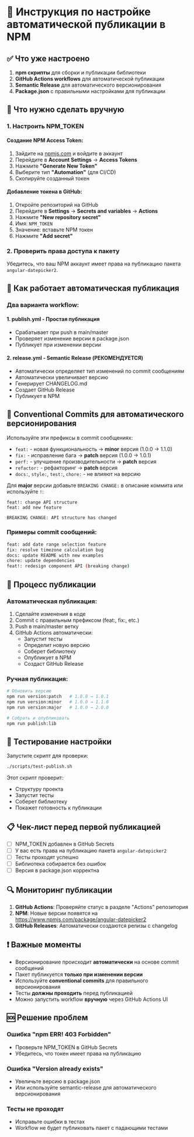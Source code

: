 # 🚀 Инструкция по настройке автоматической публикации в NPM

## ✅ Что уже настроено

1. **npm скрипты** для сборки и публикации библиотеки
2. **GitHub Actions workflows** для автоматической публикации
3. **Semantic Release** для автоматического версионирования
4. **Package.json** с правильными настройками для публикации

## 🔧 Что нужно сделать вручную

### 1. Настроить NPM_TOKEN

#### Создание NPM Access Token:
1. Зайдите на [npmjs.com](https://www.npmjs.com/) и войдите в аккаунт
2. Перейдите в **Account Settings** → **Access Tokens**
3. Нажмите **"Generate New Token"**
4. Выберите тип **"Automation"** (для CI/CD)
5. Скопируйте созданный токен

#### Добавление токена в GitHub:
1. Откройте репозиторий на GitHub
2. Перейдите в **Settings** → **Secrets and variables** → **Actions**
3. Нажмите **"New repository secret"**
4. Имя: `NPM_TOKEN`
5. Значение: вставьте NPM токен
6. Нажмите **"Add secret"**

### 2. Проверить права доступа к пакету
Убедитесь, что ваш NPM аккаунт имеет права на публикацию пакета `angular-datepicker2`.

## 🎯 Как работает автоматическая публикация

### Два варианта workflow:

#### 1. **publish.yml** - Простая публикация
- Срабатывает при push в main/master
- Проверяет изменение версии в package.json
- Публикует при изменении версии

#### 2. **release.yml** - Semantic Release (РЕКОМЕНДУЕТСЯ)
- Автоматически определяет тип изменений по commit сообщениям
- Автоматически увеличивает версию
- Генерирует CHANGELOG.md
- Создает GitHub Release
- Публикует в NPM

## 📝 Conventional Commits для автоматического версионирования

Используйте эти префиксы в commit сообщениях:

- `feat:` - новая функциональность → **minor** версия (1.0.0 → 1.1.0)
- `fix:` - исправление бага → **patch** версия (1.0.0 → 1.0.1)
- `perf:` - улучшение производительности → **patch** версия
- `refactor:` - рефакторинг → **patch** версия
- `docs:`, `style:`, `test:`, `chore:` - не влияют на версию

Для **major** версии добавьте `BREAKING CHANGE:` в описание коммита или используйте `!`:
```
feat!: change API structure
feat: add new feature

BREAKING CHANGE: API structure has changed
```

### Примеры commit сообщений:
```bash
feat: add date range selection feature
fix: resolve timezone calculation bug
docs: update README with new examples
chore: update dependencies
feat!: redesign component API (breaking change)
```

## 🚀 Процесс публикации

### Автоматическая публикация:
1. Сделайте изменения в коде
2. Commit с правильным префиксом (feat:, fix:, etc.)
3. Push в main/master ветку
4. GitHub Actions автоматически:
   - Запустит тесты
   - Определит новую версию
   - Соберет библиотеку
   - Опубликует в NPM
   - Создаст GitHub Release

### Ручная публикация:
```bash
# Обновить версию
npm run version:patch   # 1.0.0 → 1.0.1
npm run version:minor   # 1.0.0 → 1.1.0
npm run version:major   # 1.0.0 → 2.0.0

# Собрать и опубликовать
npm run publish:lib
```

## 🧪 Тестирование настройки

Запустите скрипт для проверки:
```bash
./scripts/test-publish.sh
```

Этот скрипт проверит:
- Структуру проекта
- Запустит тесты
- Соберет библиотеку
- Покажет готовность к публикации

## 📋 Чек-лист перед первой публикацией

- [ ] NPM_TOKEN добавлен в GitHub Secrets
- [ ] У вас есть права на публикацию пакета `angular-datepicker2`
- [ ] Тесты проходят успешно
- [ ] Библиотека собирается без ошибок
- [ ] Версия в package.json корректна

## 🔍 Мониторинг публикации

1. **GitHub Actions**: Проверяйте статус в разделе "Actions" репозитория
2. **NPM**: Новые версии появятся на https://www.npmjs.com/package/angular-datepicker2
3. **GitHub Releases**: Автоматически создаются релизы с changelog

## ❗ Важные моменты

- Версионирование происходит **автоматически** на основе commit сообщений
- Пакет публикуется **только при изменении версии**
- Используйте **conventional commits** для правильного версионирования
- Тесты **должны проходить** перед публикацией
- Можно запустить workflow **вручную** через GitHub Actions UI

## 🆘 Решение проблем

### Ошибка "npm ERR! 403 Forbidden"
- Проверьте NPM_TOKEN в GitHub Secrets
- Убедитесь, что токен имеет права на публикацию

### Ошибка "Version already exists"
- Увеличьте версию в package.json
- Или используйте semantic-release для автоматического версионирования

### Тесты не проходят
- Исправьте ошибки в тестах
- Workflow не будет публиковать пакет с падающими тестами